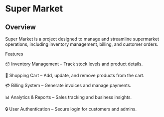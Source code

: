 
# Super Market

## Overview

Super Market is a project designed to manage and streamline supermarket operations, including inventory management, billing, and customer orders.

Features

📦 Inventory Management – Track stock levels and product details.

🛒 Shopping Cart – Add, update, and remove products from the cart.

💳 Billing System – Generate invoices and manage payments.

📊 Analytics & Reports – Sales tracking and business insights.

🔒 User Authentication – Secure login for customers and admins.
